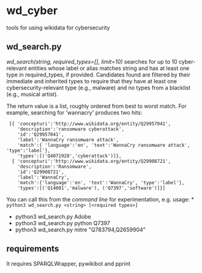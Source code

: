 # wd_cyber
tools for using wikidata for cybersecurity

## wd_search.py 

*wd_search(string, required_types=[], limit=10)* searches for up to 10 cyber-relevant entities whose label or alias matches string
and has at least one type in required_types, if provided.  Candidates found are filtered by their immediate and inherited types to require that they have at least one cybersecurity-relevant type (e.g., malware) and no types from a blacklist (e.g., musical artist).

The return value is a list, roughly ordered from best to worst match.  For example, searching for 'wannacry' produces two hits:
```
 [{ 'concepturi':'http://www.wikidata.org/entity/Q29957041',
    'description':'ransomware cyberattack',
    'id':'Q29957041',
    'label':'WannaCry ransomware attack',
    'match':{ 'language':'en', 'text':'WannaCry ransomware attack', 'type':'label'},
    'types':[('Q4071928','cyberattack')]},
  { 'concepturi':'http://www.wikidata.org/entity/Q29908721',
    'description':'Ransomware',
    'id':'Q29908721',
    'label':'WannaCry',
    'match':{'language':'en', 'text':'WannaCry', 'type':'label'},
    'types':[('Q14001','malware'), ('Q7397','software')]}]
```

You can call this from the *command line* for experimentation, e.g. usage:
 *` python3 wd_search.py <string> [<required types>]`
 * python3 wd_search.py Adobe
 * python3 wd_search.py python Q7397
 * python3 wd_search.py mitre  "Q783794,Q2659904"

## requirements

It requires SPARQLWrapper, pywikibot and pprint
